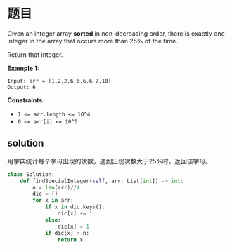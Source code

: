 # 题目

Given an integer array **sorted** in non-decreasing order, there is exactly one integer in the array that occurs more than 25% of the time.

Return that integer.

 

**Example 1:**

```
Input: arr = [1,2,2,6,6,6,6,7,10]
Output: 6
```

 

**Constraints:**

- `1 <= arr.length <= 10^4`
- `0 <= arr[i] <= 10^5`

## solution

用字典统计每个字母出现的次数，遇到出现次数大于25%时，返回该字母。

```python
class Solution:
    def findSpecialInteger(self, arr: List[int]) -> int:
        n = len(arr)//4
        dic = {}
        for x in arr:
            if x in dic.keys():
                dic[x] += 1
            else:
                dic[x] = 1
            if dic[x] > n:
                return x
```


